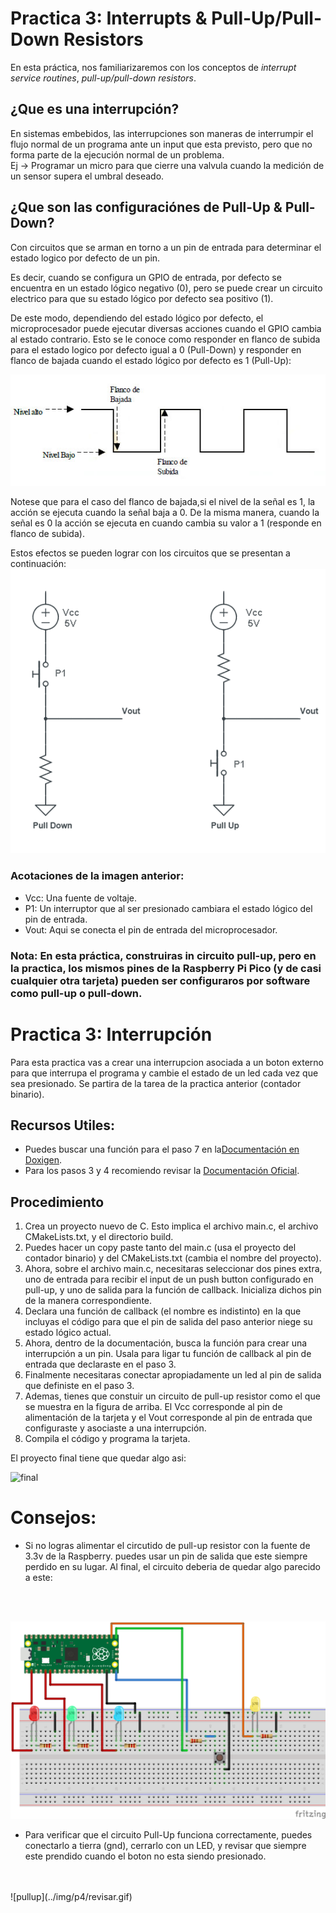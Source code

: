 # Practica 3: Interrupts & Pull-Up/Pull-Down Resistors

En esta práctica, nos familiarizaremos con los conceptos de *interrupt service routines*, *pull-up/pull-down resistors*. 

## ¿Que es una interrupción?
En sistemas embebidos, las interrupciones son maneras de interrumpir el flujo normal de un programa ante un input que esta previsto, pero que no forma parte de la ejecución normal de un problema. <br/>
Ej -> Programar un micro para que cierre una valvula cuando la medición de un sensor supera el umbral deseado.

## ¿Que son las configuraciónes de Pull-Up & Pull-Down?

Con circuitos que se arman en torno a un pin de entrada para determinar el estado logico por defecto de un pin.

Es decir, cuando se configura un GPIO de entrada, por defecto se encuentra en un estado lógico negativo (0), pero se puede crear un circuito electrico para que su estado lógico por defecto sea positivo (1).

De este modo, dependiendo del estado lógico por defecto, el microprocesador puede ejecutar diversas acciones cuando el GPIO cambia al estado contrario.
Esto se le conoce como responder en flanco de subida para el estado logico por defecto igual a 0 (Pull-Down) y responder en flanco de bajada cuando el estado lógico por defecto es 1 (Pull-Up):

![señales](../img/p4/flanco1.jpg)

Notese que para el caso del flanco de bajada,si el nivel de la señal es 1, la acción se ejecuta cuando la señal baja a 0. De la misma manera, cuando la señal es 0 la acción se ejecuta en cuando cambia su valor a 1 (responde en flanco de subida).

Estos efectos se pueden lograr con los circuitos que se presentan a continuación:
![circuitos](../img/p4/resistencia-pull-up-y-pull-down_5c82ba0b92434.png)

### Acotaciones de la imagen anterior:
- Vcc: Una fuente de voltaje.
- P1: Un interruptor que al ser presionado cambiara el estado lógico del pin de entrada.
- Vout: Aqui se conecta el pin de entrada del microprocesador.

### Nota: En esta práctica, construiras in circuito pull-up, pero en la practica, los mismos pines de la Raspberry Pi Pico (y de casi cualquier otra tarjeta) pueden ser configuraros por software como pull-up o pull-down.

# Practica 3: Interrupción
Para esta practica vas a crear una interrupcion asociada a un boton externo para que interrupa el programa y cambie el estado de un led cada vez que sea presionado.
Se partira de la tarea de la practica anterior (contador binario).

## Recursos Utiles:
- Puedes buscar una función para el paso 7 en la[Documentación en Doxigen](https://raspberrypi.github.io/pico-sdk-doxygen/).
- Para los pasos 3 y 4 recomiendo revisar la [Documentación Oficial](https://datasheets.raspberrypi.com/rp2040/rp2040-datasheet.pdf).

## Procedimiento 

1) Crea un proyecto nuevo de C. Esto implica el archivo main.c, el archivo CMakeLists.txt, y el directorio build.
2) Puedes hacer un copy paste tanto del main.c (usa el proyecto del contador binario) y del CMakeLists.txt (cambia el nombre del proyecto).
3) Ahora, sobre el archivo main.c, necesitaras seleccionar dos pines extra, uno de entrada para recibir el input de un push button configurado en pull-up, y uno de salida para la función de callback. Inicializa dichos pin de la manera correspondiente. 
4) Declara una función de callback (el nombre es indistinto) en la que incluyas el código para que el pin de salida del paso anterior niege su estado lógico actual. 
5) Ahora, dentro de la documentación, busca la función para crear una interrupción a un pin. Usala para ligar tu función de callback al pin de entrada que declaraste en el paso 3.
6) Finalmente necesitaras conectar apropiadamente un led al pin de salida que definiste en el paso 3. 
7) Ademas, tienes que constuir un circuito de pull-up resistor como el que se muestra en la figura de arriba. El Vcc corresponde al pin de alimentación de la tarjeta y el Vout corresponde al pin de entrada que configuraste y asociaste a una interrupción.
8) Compila el código y programa la tarjeta. 

El proyecto final tiene que quedar algo asi:

![final](../img/p4/demo.gif)


# Consejos:

- Si no logras alimentar el circutido de pull-up resistor con la fuente de 3.3v de la Raspberry. puedes usar un pin de salida que este siempre perdido en su lugar. Al final, el circuito deberia de quedar algo parecido a este:
<br/> 
<br/> 

![circuito](../img/p4/Untitled%20Sketch%202_bb.png)

- Para verificar que el circuito Pull-Up funciona correctamente, puedes conectarlo a tierra (gnd), cerrarlo con un LED, y revisar que siempre este prendido cuando el boton no esta siendo presionado.
<br/> 
<br/> 
![pullup](../img/p4/revisar.gif)



